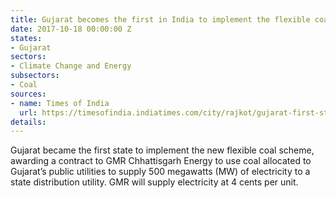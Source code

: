 ```yaml
---
title: Gujarat becomes the first in India to implement the flexible coal scheme
date: 2017-10-18 00:00:00 Z
states:
- Gujarat
sectors:
- Climate Change and Energy
subsectors:
- Coal
sources:
- name: Times of India
  url: https://timesofindia.indiatimes.com/city/rajkot/gujarat-first-state-to-implement-flexible-coal-utilization-scheme/articleshow/61058581.cms
details: 
---
```


Gujarat became the first state to implement the new flexible coal scheme, awarding a contract to GMR Chhattisgarh Energy to use coal allocated to Gujarat’s public utilities to supply 500  megawatts (MW) of electricity to a state distribution utility. GMR will supply electricity at 4 cents per unit. 
